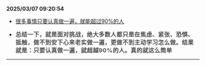 
**2025/03/07 09:20:54**

- [很多事情只要认真做一遍，就能超过90%的人](https://mp.weixin.qq.com/s/t-zB1eNZ7TILBSza7C715A)

- <strong><span style="font-size: 15px;color: rgb(76, 76, 76);letter-spacing: 0.5px;">总结一下，就</span></strong><span style="font-size: 15px;color: rgb(76, 76, 76);letter-spacing: 0.5px;"><strong>是面对挑战，绝大多数人都只是在焦虑、紧张、恐惧、抵触，做不到安下心来老实做一遍，更做不到主动学习怎么做。结果就是：只要认真做一遍，就超越90%的人。真的就这么简单</strong></span>


---

